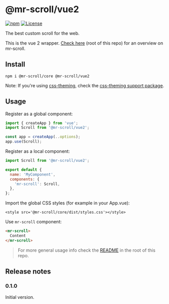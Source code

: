 # @mr-scroll/vue2

[![npm](https://img.shields.io/npm/v/@mr-scroll/react.svg)](https://www.npmjs.com/package/@mr-scroll/react)
[![License](https://img.shields.io/badge/license-MIT-blue.svg)](https://opensource.org/licenses/MIT)

The best custom scroll for the web.

This is the vue 2 wrapper. [Check here](../..) (root of this repo) for an overview on mr-scroll.

## Install

```
npm i @mr-scroll/core @mr-scroll/vue2
```

Note: If you're using [css-theming](https://github.com/mrahhal/css-theming), check the [css-theming support package](../css-theming).

## Usage

Register as a global component:
```js
import { createApp } from 'vue';
import Scroll from '@mr-scroll/vue2';

const app = createApp(..options);
app.use(Scroll);
```

Register as a local component:
```js
import Scroll from '@mr-scroll/vue2';

export default {
  name: 'MyComponent',
  components: {
    'mr-scroll': Scroll,
  },
};
```

Import the global CSS styles (for example in your App.vue):
```vue
<style src='@mr-scroll/core/dist/styles.css'></style>
```

Use `mr-scroll` component:
```html
<mr-scroll>
  Content
</mr-scroll>
```

> For more general usage info check the [README](../..) in the root of this repo.

## Release notes

### 0.1.0

Initial version.
